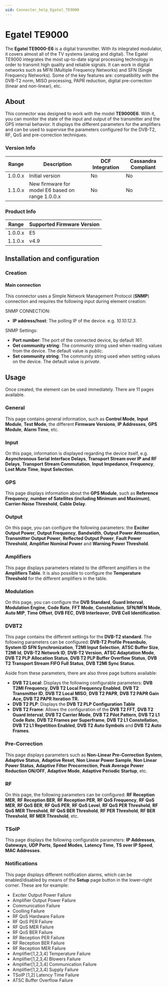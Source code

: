 ```yaml
---
uid: Connector_help_Egatel_TE9000
---
```


# Egatel TE9000

The **Egatel TE9000-E6** is a digital transmitter. With its integrated modulator, it covers almost all of the TV systems (analog and digital). The Egatel TE9000 integrates the most up-to-date signal processing technology in order to transmit high quality and reliable signals. It can work in digital networks such as MFN (Multiple Frequency Networks) and SFN (Single Frequency Networks). Some of the key features are: compatibility with the DVB-T2 norm, MISO processing, PAPR reduction, digital pre-correction (linear and non-linear), etc.

## About

This connector was designed to work with the model **TE9000E6**. With it, you can monitor the state of the input and output of the transmitter and the GPS internal behavior. It displays the different parameters for the amplifiers and can be used to supervise the parameters configured for the DVB-T2, RF, QoS and pre-correction techniques.

### Version Info

| Range     | Description                                      | DCF Integration     | Cassandra Compliant     |
|------------------|--------------------------------------------------|---------------------|-------------------------|
| 1.0.0.x          | Initial version                                  | No                  | No                      |
| 1.1.0.x          | New firmware for model E6 based on range 1.0.0.x | No                  | No                      |

### Product Info

| Range | Supported Firmware Version |
|------------------|-----------------------------|
| 1.0.0.x          | E5                          |
| 1.1.0.x          | v4.9                        |

## Installation and configuration

### Creation

#### Main connection

This connector uses a Simple Network Management Protocol (**SNMP**) connection and requires the following input during element creation:

SNMP CONNECTION:

- **IP address/host**: The polling IP of the device. e.g. *10.10.12.3*.

SNMP Settings:

- **Port number**: The port of the connected device, by default *161*.
- **Get community string**: The community string used when reading values from the device. The default value is *public*.
- **Set community string**: The community string used when setting values on the device. The default value is *private*.

## Usage

Once created, the element can be used immediately. There are 11 pages available.

### General

This page contains general information, such as **Control Mode**, **Input Module**, **Test Mode**, the different **Firmware Versions**, **IP Addresses**, **GPS Module**, **Alarm Time**, etc.

### Input

On this page, information is displayed regarding the device itself, e.g. **Asynchronous Serial Interface Delays**, **Transport Stream over IP and RF Delays**, **Transport Stream Commutation**, **Input Impedance**, **Frequency**, **Lost Mute Time**, **Input Selection**.

### GPS

This page displays information about the **GPS Module**, such as **Reference Frequency**, **number of Satellites (including Minimum and Maximum)**, **Carrier-Noise Threshold**, **Cable Delay**.

### Output

On this page, you can configure the following parameters: the **Exciter Output Power**, **Output Frequency**, **Bandwidth**, **Output Power Attenuation**, **Transmitter Output Power**, **Reflected Output Power**, **Fault Power Threshold**, **Amplifier Nominal Power** and **Warning Power Threshold**.

### Amplifiers

This page displays parameters related to the different amplifiers in the **Amplifiers Table**. It is also possible to configure the **Temperature Threshold** for the different amplifiers in the table.

### Modulation

On this page, you can configure the **DVB Standard**, **Guard Interval**, **Modulation Engine**, **Code Rate**, **FFT Mode**, **Constellation**, **SFN/MFN Mode**, **Auto MIP**, **Time Offset**, **DVB FEC**, **DVB Interleaver**, **DVB Cell Identification**.

### DVBT2

This page contains the different settings for the **DVB-T2 standard**. The following parameters can be configured: **DVB-T2 Profile Preambulo**, **System ID SFN Synchronization**, **T2MI Input Selection**, **ATSC Buffer Size**, **T2MI Id**, **DVB-T2 Network ID**, **DVB-T2 Version**, **ATSC Adaptation Mode**, **DVB T2 PLP Allocation Status**, **DVB T2 PLP Buffer Overflow Status**, **DVB T2 Transport Stream FIFO Full Status**, **DVB T2MI Sync Status**.

Aside from these parameters, there are also three page buttons available:

- **DVB T2 Local**: Displays the following configurable parameters: **DVB T2MI Frequency**, **DVB T2 Local Frequency Enabled**, **DVB T2 Transmitter ID**, **DVB T2 Local MISO**, **DVB T2 PAPR**, **DVB T2 PAPR Gain Ace, DVB T2 PAPR Iteration TR.**
- **DVB T2 PLP**: Displays the **DVB T2 PLP Configuration Table**
- **DVB T2 Frame**: Allows the configuration of the **DVB T2 FFT**, **DVB T2 Guard Interval**, **DVB T2 Carrier Mode**, **DVB T2 Pilot Pattern**, **DVB T2 L1 Code Rate**, **DVB T2 Frames per Superframe**, **DVB T2 L1 Constellation**, **DVB T2 L1 Repetition Enabled**, **DVB T2 Auto Symbols** and **DVB T2 Auto Frames**.

### Pre-Correction

This page displays parameters such as **Non-Linear Pre-Correction System**, **Adaptive Status**, **Adaptive Reset**, **Non Linear Power Sample**, **Non Linear Power Status**, **Adaptive Filter Precorrection**, **Peak Average Power Reduction ON/OFF**, **Adaptive Mode**, **Adaptive Periodic Startup**, etc.

### RF

On this page, the following parameters can be configured: **RF Reception MER**, **RF Reception BER**, **RF Reception PER**, **RF QoS Frequency**, **RF QoS MER**, **RF QoS BER**, **RF QoS PER**, **RF QoS Level**, **RF QoS PER Threshold**, **RF QoS MER Threshold**, **RF QoS BER Threshold**, **RF PER Threshold**, **RF BER Threshold**, **RF MER Threshold**, etc.

### TSoIP

This page displays the following configurable parameters: **IP Addresses**, **Gateways**, **UDP Ports**, **Speed Modes**, **Latency Time**, **TS over IP Speed**, **MAC Addresses**.

### Notifications

This page displays different notification alarms, which can be enabled/disabled by means of the **Setup** page button in the lower-right corner. These are for example:

- Exciter Output Power Failure
- Amplifier Output Power Failure
- Communication Failure
- Coolling Failure
- RF QoS Hardware Failure
- RF QoS PER Failure
- RF QoS MER Failure
- RF QoS BER Failure
- RF Reception PER Failure
- RF Reception BER Failure
- RF Reception MER Failure
- Amplifier\[1,2,3,4\] Temperature Failure
- Amplifier\[1,2,3,4\] Blowers Failure
- Amplifier\[1,2,3,4\] Communication Failure
- Amplifier\[1,2,3,4\] Supply Failure
- TSoIP \[1,2\] Latency Time Failure
- ATSC Buffer Overflow Failure
